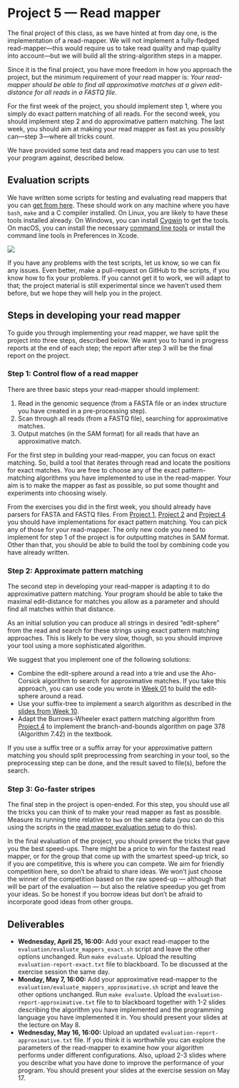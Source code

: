 # Project 5 — Read mapper

The final project of this class, as we have hinted at from day one, is the implementation of a read-mapper. We will not implement a fully-fledged read-mapper—this would require us to take read quality and map quality into account—but we will build all the string-algorithm steps in a mapper.

Since it is the final project, you have more freedom in how you approach the project, but the minimum requirement of your read mapper is: *Your read-mapper should be able to find all approximative matches at a given edit-distance for all reads in a FASTQ file.*

For the first week of the project, you should implement step 1, where you simply do exact pattern matching of all reads. For the second week, you should implement step 2 and do approximative pattern matching. The last week, you should aim at making your read mapper as fast as you possibly can—step 3—where all tricks count.

We have provided some test data and read mappers you can use to test your program against, described below.

## Evaluation scripts

We have written some scripts for testing and evaluating read mappers that you can [get from here](https://github.com/mailund/gsa-read-mapper). These should work on any machine where you have `bash`, `make` and a C compiler installed. On Linux, you are likely to have these tools installed already. On Windows, you can install [Cygwin](https://www.cygwin.com) to get the tools. On macOS, you can install the necessary [command line tools](http://osxdaily.com/2014/02/12/install-command-line-tools-mac-os-x/) or install the command line tools in Preferences in Xcode.

![](Xcode-command-line-tools.png)

If you have any problems with the test scripts, let us know, so we can fix any issues. Even better, make a pull-request on GitHub to the scripts, if you know how to fix your problems. If you cannot get it to work, we will adapt to that; the project material is still experimental since we haven’t used them before, but we hope they will help you in the project.

## Steps in developing your read mapper

To guide you through implementing your read mapper, we have split the project into three steps, described below. We want you to hand in progress reports at the end of each step; the report after step 3 will be the final report on the project.

### Step 1: Control flow of a read mapper

There are three basic steps your read-mapper should implement:

1. Read in the genomic sequence (from a FASTA file or an index structure you have created in a pre-processing step).
2. Scan through all reads (from a FASTQ file), searching for approximative matches.
3. Output matches (in the SAM format) for all reads that have an approximative match.

For the first step in building your read-mapper, you can focus on exact matching. So, build a tool that iterates through read and locate the positions for exact matches. You are free to choose any of the exact pattern-matching algorithms you have implemented to use in the read-mapper. Your aim is to make the mapper as fast as possible, so put some thought and experiments into choosing wisely.

From the exercises you did in the first week, you should already have parsers for FASTA and FASTQ files. From [Project 1](https://github.com/mailund/gsa-exercises/tree/master/Project01), [Project 2](https://github.com/mailund/gsa-exercises/tree/master/Project02) and [Project 4](https://github.com/mailund/gsa-exercises/tree/master/Project04) you should have implementations for exact pattern matching. You can pick any of those for your read-mapper. The only new code you need to implement for step 1 of the project is for outputting matches in SAM format. Other than that, you should be able to build the tool by combining code you have already written.

### Step 2: Approximate pattern matching

The second step in developing your read-mapper is adapting it to do approximative pattern matching. Your program should be able to take the maximal edit-distance for matches you allow as a parameter and should find all matches within that distance.

As an initial solution you can produce all strings in desired “edit-sphere” from the read and search for these strings using exact pattern matching approaches. This is likely to be very slow, though, so you should improve your tool using a more sophisticated algorithm.

We suggest that you implement one of the following solutions:
* Combine the edit-sphere around a read into a trie and use the Aho-Corsick algorithm to search for approximative matches. If you take this approach, you can use code you wrote in [Week 01](https://github.com/mailund/gsa-exercises/tree/master/Week01) to build the edit-sphere around a read.
* Use your suffix-tree to implement a search algorithm as described in the [slides from Week 10](https://www.dropbox.com/s/rvqq3b2ja5ovrbt/GSA%20Week%2010.pdf?dl=0).
* Adapt the Burrows-Wheeler exact pattern matching algorithm from [Project 4](https://github.com/mailund/gsa-exercises/tree/master/Project04) to implement the branch-and-bounds algorithm on page 378 (Algorithm 7.42) in the textbook.

If you use a suffix tree or a suffix array for your approximative pattern matching you should split preprocessing from searching in your tool, so the preprocessing step can be done, and the result saved to file(s), before the search.

### Step 3: Go-faster stripes

The final step in the project is open-ended. For this step, you should use all the tricks you can think of to make your read mapper as fast as possible. Measure its running time relative to `bwa` on the same data (you can do this using the scripts in the [read mapper evaluation setup](https://github.com/mailund/gsa-read-mapper) to do this).

In the final evaluation of the project, you should present the tricks that gave you the best speed-ups. There might be a price to win for the fastest read mapper, or for the group that come up with the smartest speed-up trick, so if you are competitive, this is where you can compete. We aim for friendly competition here, so don’t be afraid to share ideas. We won’t just choose the winner of the competition based on the raw speed-up — although that will be part of the evaluation — but also the relative speedup you get from your ideas. So be honest if you borrow ideas but don’t be afraid to incorporate good ideas from other groups.


## Deliverables

* **Wednesday, April 25, 16:00:** Add your exact read-mapper to the `evaluation/evaluate_mappers_exact.sh` script and leave the other options unchanged. Run `make evaluate`. Upload the resulting `evaluation-report-exact.txt` file to blackboard. To be discussed at the exercise session the same day.
* **Monday, May 7, 16:00:** Add your approximative read-mapper to the `evaluation/evaluate_mappers_approximative.sh` script and leave the other options unchanged. Run `make evaluate`. Upload the `evaluation-report-approximative.txt` file to to blackboard together with 1-2 slides describing the algorithm you have implemented and the programming language you have implemented it in. You should present your slides at the lecture on May 8.
* **Wednesday, May 16, 16:00:** Upload an updated `evaluation-report-approximative.txt` file. If you think it is worthwhile you can explore the parameters of the read-mapper to examine how your algorithm performs under different configurations. Also, upload 2-3 slides where you describe what you have done to improve the performance of your program. You should present your slides at the exercise session on May 17.

